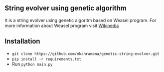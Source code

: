 ## String evolver using genetic algorithm
It is a string evolver using genetic algoritm based on Weasel program. For more information about Weasel program visit [Wikipedia](https://en.wikipedia.org/wiki/Weasel_program)

## Installation
* ``` git clone https://github.com/mkahramana/genetic-string-evolver.git ```
* ``` pip install -r requirements.txt ```
* Run ``` python main.py ```